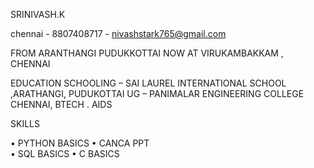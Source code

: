 SRINIVASH.K

chennai - 8807408717 -
nivashstark765@gmail.com 

FROM
ARANTHANGI 
PUDUKKOTTAI
NOW AT VIRUKAMBAKKAM , CHENNAI

EDUCATION
SCHOOLING – SAI LAUREL INTERNATIONAL SCHOOL ,ARATHANGI, PUDUKOTTAI
UG – PANIMALAR ENGINEERING COLLEGE CHENNAI, BTECH . AIDS

SKILLS

•	PYTHON BASICS
•	CANCA PPT 	
•	SQL BASICS
•	C BASICS
